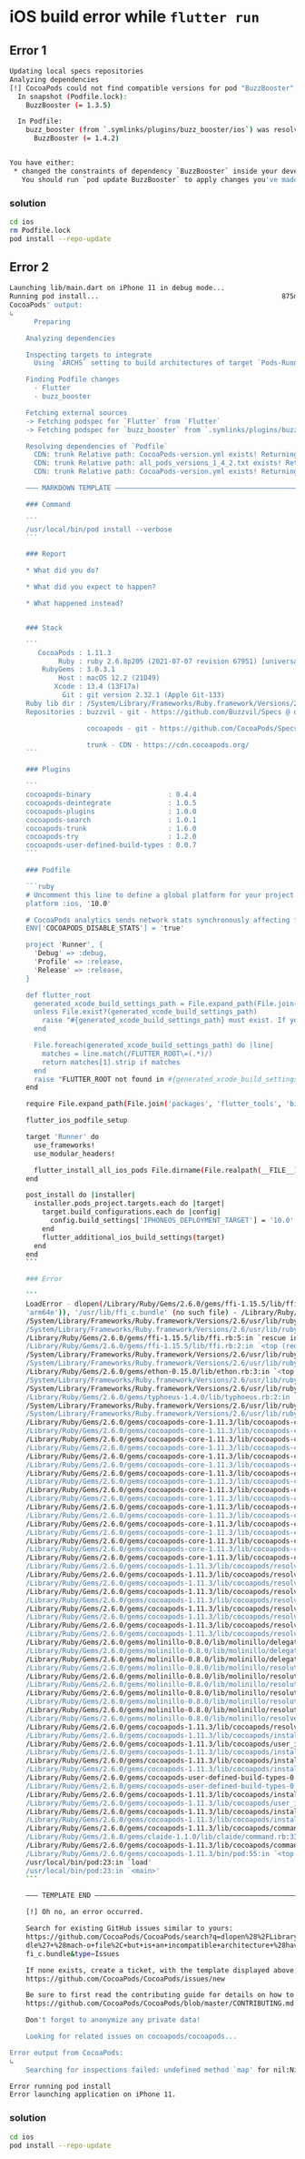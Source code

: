 # iOS build error while `flutter run` 

## Error 1
```sh
Updating local specs repositories
Analyzing dependencies
[!] CocoaPods could not find compatible versions for pod "BuzzBooster":
  In snapshot (Podfile.lock):
    BuzzBooster (= 1.3.5)

  In Podfile:
    buzz_booster (from `.symlinks/plugins/buzz_booster/ios`) was resolved to 0.0.5, which depends on
      BuzzBooster (= 1.4.2)


You have either:
 * changed the constraints of dependency `BuzzBooster` inside your development pod `buzz_booster`.
   You should run `pod update BuzzBooster` to apply changes you've made.
```

### solution
```sh
cd ios
rm Podfile.lock
pod install --repo-update
```


## Error 2
```sh
Launching lib/main.dart on iPhone 11 in debug mode...
Running pod install...                                             875ms
CocoaPods' output:
↳
      Preparing

    Analyzing dependencies

    Inspecting targets to integrate
      Using `ARCHS` setting to build architectures of target `Pods-Runner`: (``)

    Finding Podfile changes
      - Flutter
      - buzz_booster

    Fetching external sources
    -> Fetching podspec for `Flutter` from `Flutter`
    -> Fetching podspec for `buzz_booster` from `.symlinks/plugins/buzz_booster/ios`

    Resolving dependencies of `Podfile`
      CDN: trunk Relative path: CocoaPods-version.yml exists! Returning local because checking is only performed in repo update
      CDN: trunk Relative path: all_pods_versions_1_4_2.txt exists! Returning local because checking is only performed in repo update
      CDN: trunk Relative path: CocoaPods-version.yml exists! Returning local because checking is only performed in repo update

    ――― MARKDOWN TEMPLATE ―――――――――――――――――――――――――――――――――――――――――――――――――――――――――――

    ### Command

    ```
    /usr/local/bin/pod install --verbose
    ```

    ### Report

    * What did you do?

    * What did you expect to happen?

    * What happened instead?


    ### Stack

    ```
       CocoaPods : 1.11.3
            Ruby : ruby 2.6.8p205 (2021-07-07 revision 67951) [universal.arm64e-darwin21]
        RubyGems : 3.0.3.1
            Host : macOS 12.2 (21D49)
           Xcode : 13.4 (13F17a)
             Git : git version 2.32.1 (Apple Git-133)
    Ruby lib dir : /System/Library/Frameworks/Ruby.framework/Versions/2.6/usr/lib
    Repositories : buzzvil - git - https://github.com/Buzzvil/Specs @ d85325390353c13a58ea00991dd407f3daf6fc29

                   cocoapods - git - https://github.com/CocoaPods/Specs.git @ 2258d29027dae25fa162790e2c3f2903642422c1

                   trunk - CDN - https://cdn.cocoapods.org/
    ```

    ### Plugins

    ```
    cocoapods-binary                   : 0.4.4
    cocoapods-deintegrate              : 1.0.5
    cocoapods-plugins                  : 1.0.0
    cocoapods-search                   : 1.0.1
    cocoapods-trunk                    : 1.6.0
    cocoapods-try                      : 1.2.0
    cocoapods-user-defined-build-types : 0.0.7
    ```

    ### Podfile

    ```ruby
    # Uncomment this line to define a global platform for your project
    platform :ios, '10.0'

    # CocoaPods analytics sends network stats synchronously affecting flutter build latency.
    ENV['COCOAPODS_DISABLE_STATS'] = 'true'

    project 'Runner', {
      'Debug' => :debug,
      'Profile' => :release,
      'Release' => :release,
    }

    def flutter_root
      generated_xcode_build_settings_path = File.expand_path(File.join('..', 'Flutter', 'Generated.xcconfig'), __FILE__)
      unless File.exist?(generated_xcode_build_settings_path)
        raise "#{generated_xcode_build_settings_path} must exist. If you're running pod install manually, make sure flutter pub get is executed first"
      end

      File.foreach(generated_xcode_build_settings_path) do |line|
        matches = line.match(/FLUTTER_ROOT\=(.*)/)
        return matches[1].strip if matches
      end
      raise "FLUTTER_ROOT not found in #{generated_xcode_build_settings_path}. Try deleting Generated.xcconfig, then run flutter pub get"
    end

    require File.expand_path(File.join('packages', 'flutter_tools', 'bin', 'podhelper'), flutter_root)

    flutter_ios_podfile_setup

    target 'Runner' do
      use_frameworks!
      use_modular_headers!

      flutter_install_all_ios_pods File.dirname(File.realpath(__FILE__))
    end

    post_install do |installer|
      installer.pods_project.targets.each do |target|
        target.build_configurations.each do |config|
          config.build_settings['IPHONEOS_DEPLOYMENT_TARGET'] = '10.0'
        end
        flutter_additional_ios_build_settings(target)
      end
    end
    ```

    ### Error

    ```
    LoadError - dlopen(/Library/Ruby/Gems/2.6.0/gems/ffi-1.15.5/lib/ffi_c.bundle, 0x0009): tried: '/Library/Ruby/Gems/2.6.0/gems/ffi-1.15.5/lib/ffi_c.bundle' (mach-o file, but is an incompatible architecture (have 'x86_64', need
    'arm64e')), '/usr/lib/ffi_c.bundle' (no such file) - /Library/Ruby/Gems/2.6.0/gems/ffi-1.15.5/lib/ffi_c.bundle
    /System/Library/Frameworks/Ruby.framework/Versions/2.6/usr/lib/ruby/2.6.0/rubygems/core_ext/kernel_require.rb:54:in `require'
    /System/Library/Frameworks/Ruby.framework/Versions/2.6/usr/lib/ruby/2.6.0/rubygems/core_ext/kernel_require.rb:54:in `require'
    /Library/Ruby/Gems/2.6.0/gems/ffi-1.15.5/lib/ffi.rb:5:in `rescue in <top (required)>'
    /Library/Ruby/Gems/2.6.0/gems/ffi-1.15.5/lib/ffi.rb:2:in `<top (required)>'
    /System/Library/Frameworks/Ruby.framework/Versions/2.6/usr/lib/ruby/2.6.0/rubygems/core_ext/kernel_require.rb:54:in `require'
    /System/Library/Frameworks/Ruby.framework/Versions/2.6/usr/lib/ruby/2.6.0/rubygems/core_ext/kernel_require.rb:54:in `require'
    /Library/Ruby/Gems/2.6.0/gems/ethon-0.15.0/lib/ethon.rb:3:in `<top (required)>'
    /System/Library/Frameworks/Ruby.framework/Versions/2.6/usr/lib/ruby/2.6.0/rubygems/core_ext/kernel_require.rb:54:in `require'
    /System/Library/Frameworks/Ruby.framework/Versions/2.6/usr/lib/ruby/2.6.0/rubygems/core_ext/kernel_require.rb:54:in `require'
    /Library/Ruby/Gems/2.6.0/gems/typhoeus-1.4.0/lib/typhoeus.rb:2:in `<top (required)>'
    /System/Library/Frameworks/Ruby.framework/Versions/2.6/usr/lib/ruby/2.6.0/rubygems/core_ext/kernel_require.rb:54:in `require'
    /System/Library/Frameworks/Ruby.framework/Versions/2.6/usr/lib/ruby/2.6.0/rubygems/core_ext/kernel_require.rb:54:in `require'
    /Library/Ruby/Gems/2.6.0/gems/cocoapods-core-1.11.3/lib/cocoapods-core/cdn_source.rb:440:in `download_typhoeus_impl_async'
    /Library/Ruby/Gems/2.6.0/gems/cocoapods-core-1.11.3/lib/cocoapods-core/cdn_source.rb:372:in `download_and_save_with_retries_async'
    /Library/Ruby/Gems/2.6.0/gems/cocoapods-core-1.11.3/lib/cocoapods-core/cdn_source.rb:365:in `download_file_async'
    /Library/Ruby/Gems/2.6.0/gems/cocoapods-core-1.11.3/lib/cocoapods-core/cdn_source.rb:131:in `block (2 levels) in versions'
    /Library/Ruby/Gems/2.6.0/gems/cocoapods-core-1.11.3/lib/cocoapods-core/cdn_source.rb:124:in `map'
    /Library/Ruby/Gems/2.6.0/gems/cocoapods-core-1.11.3/lib/cocoapods-core/cdn_source.rb:124:in `block in versions'
    /Library/Ruby/Gems/2.6.0/gems/cocoapods-core-1.11.3/lib/cocoapods-core/cdn_source.rb:479:in `concurrent_requests_catching_errors'
    /Library/Ruby/Gems/2.6.0/gems/cocoapods-core-1.11.3/lib/cocoapods-core/cdn_source.rb:121:in `versions'
    /Library/Ruby/Gems/2.6.0/gems/cocoapods-core-1.11.3/lib/cocoapods-core/specification/set.rb:99:in `block in versions_by_source'
    /Library/Ruby/Gems/2.6.0/gems/cocoapods-core-1.11.3/lib/cocoapods-core/specification/set.rb:98:in `each'
    /Library/Ruby/Gems/2.6.0/gems/cocoapods-core-1.11.3/lib/cocoapods-core/specification/set.rb:98:in `each_with_object'
    /Library/Ruby/Gems/2.6.0/gems/cocoapods-core-1.11.3/lib/cocoapods-core/specification/set.rb:98:in `versions_by_source'
    /Library/Ruby/Gems/2.6.0/gems/cocoapods-core-1.11.3/lib/cocoapods-core/specification/set.rb:56:in `specification_name'
    /Library/Ruby/Gems/2.6.0/gems/cocoapods-core-1.11.3/lib/cocoapods-core/cdn_source.rb:216:in `search'
    /Library/Ruby/Gems/2.6.0/gems/cocoapods-core-1.11.3/lib/cocoapods-core/source/aggregate.rb:83:in `block in search'
    /Library/Ruby/Gems/2.6.0/gems/cocoapods-core-1.11.3/lib/cocoapods-core/source/aggregate.rb:83:in `select'
    /Library/Ruby/Gems/2.6.0/gems/cocoapods-core-1.11.3/lib/cocoapods-core/source/aggregate.rb:83:in `search'
    /Library/Ruby/Gems/2.6.0/gems/cocoapods-1.11.3/lib/cocoapods/resolver.rb:416:in `create_set_from_sources'
    /Library/Ruby/Gems/2.6.0/gems/cocoapods-1.11.3/lib/cocoapods/resolver.rb:385:in `find_cached_set'
    /Library/Ruby/Gems/2.6.0/gems/cocoapods-1.11.3/lib/cocoapods/resolver.rb:360:in `specifications_for_dependency'
    /Library/Ruby/Gems/2.6.0/gems/cocoapods-1.11.3/lib/cocoapods/resolver.rb:165:in `search_for'
    /Library/Ruby/Gems/2.6.0/gems/cocoapods-1.11.3/lib/cocoapods/resolver.rb:274:in `block in sort_dependencies'
    /Library/Ruby/Gems/2.6.0/gems/cocoapods-1.11.3/lib/cocoapods/resolver.rb:267:in `each'
    /Library/Ruby/Gems/2.6.0/gems/cocoapods-1.11.3/lib/cocoapods/resolver.rb:267:in `sort_by'
    /Library/Ruby/Gems/2.6.0/gems/cocoapods-1.11.3/lib/cocoapods/resolver.rb:267:in `sort_by!'
    /Library/Ruby/Gems/2.6.0/gems/cocoapods-1.11.3/lib/cocoapods/resolver.rb:267:in `sort_dependencies'
    /Library/Ruby/Gems/2.6.0/gems/molinillo-0.8.0/lib/molinillo/delegates/specification_provider.rb:60:in `block in sort_dependencies'
    /Library/Ruby/Gems/2.6.0/gems/molinillo-0.8.0/lib/molinillo/delegates/specification_provider.rb:77:in `with_no_such_dependency_error_handling'
    /Library/Ruby/Gems/2.6.0/gems/molinillo-0.8.0/lib/molinillo/delegates/specification_provider.rb:59:in `sort_dependencies'
    /Library/Ruby/Gems/2.6.0/gems/molinillo-0.8.0/lib/molinillo/resolution.rb:754:in `push_state_for_requirements'
    /Library/Ruby/Gems/2.6.0/gems/molinillo-0.8.0/lib/molinillo/resolution.rb:744:in `require_nested_dependencies_for'
    /Library/Ruby/Gems/2.6.0/gems/molinillo-0.8.0/lib/molinillo/resolution.rb:727:in `activate_new_spec'
    /Library/Ruby/Gems/2.6.0/gems/molinillo-0.8.0/lib/molinillo/resolution.rb:684:in `attempt_to_activate'
    /Library/Ruby/Gems/2.6.0/gems/molinillo-0.8.0/lib/molinillo/resolution.rb:254:in `process_topmost_state'
    /Library/Ruby/Gems/2.6.0/gems/molinillo-0.8.0/lib/molinillo/resolution.rb:182:in `resolve'
    /Library/Ruby/Gems/2.6.0/gems/molinillo-0.8.0/lib/molinillo/resolver.rb:43:in `resolve'
    /Library/Ruby/Gems/2.6.0/gems/cocoapods-1.11.3/lib/cocoapods/resolver.rb:94:in `resolve'
    /Library/Ruby/Gems/2.6.0/gems/cocoapods-1.11.3/lib/cocoapods/installer/analyzer.rb:1078:in `block in resolve_dependencies'
    /Library/Ruby/Gems/2.6.0/gems/cocoapods-1.11.3/lib/cocoapods/user_interface.rb:64:in `section'
    /Library/Ruby/Gems/2.6.0/gems/cocoapods-1.11.3/lib/cocoapods/installer/analyzer.rb:1076:in `resolve_dependencies'
    /Library/Ruby/Gems/2.6.0/gems/cocoapods-1.11.3/lib/cocoapods/installer/analyzer.rb:124:in `analyze'
    /Library/Ruby/Gems/2.6.0/gems/cocoapods-1.11.3/lib/cocoapods/installer.rb:416:in `analyze'
    /Library/Ruby/Gems/2.6.0/gems/cocoapods-user-defined-build-types-0.0.7/lib/cocoapods-user-defined-build-types/private_api_hooks.rb:94:in `call'
    /Library/Ruby/Gems/2.6.0/gems/cocoapods-user-defined-build-types-0.0.7/lib/cocoapods-user-defined-build-types/private_api_hooks.rb:94:in `block in <class:Installer>'
    /Library/Ruby/Gems/2.6.0/gems/cocoapods-1.11.3/lib/cocoapods/installer.rb:241:in `block in resolve_dependencies'
    /Library/Ruby/Gems/2.6.0/gems/cocoapods-1.11.3/lib/cocoapods/user_interface.rb:64:in `section'
    /Library/Ruby/Gems/2.6.0/gems/cocoapods-1.11.3/lib/cocoapods/installer.rb:240:in `resolve_dependencies'
    /Library/Ruby/Gems/2.6.0/gems/cocoapods-1.11.3/lib/cocoapods/installer.rb:161:in `install!'
    /Library/Ruby/Gems/2.6.0/gems/cocoapods-1.11.3/lib/cocoapods/command/install.rb:52:in `run'
    /Library/Ruby/Gems/2.6.0/gems/claide-1.1.0/lib/claide/command.rb:334:in `run'
    /Library/Ruby/Gems/2.6.0/gems/cocoapods-1.11.3/lib/cocoapods/command.rb:52:in `run'
    /Library/Ruby/Gems/2.6.0/gems/cocoapods-1.11.3/bin/pod:55:in `<top (required)>'
    /usr/local/bin/pod:23:in `load'
    /usr/local/bin/pod:23:in `<main>'
    ```

    ――― TEMPLATE END ――――――――――――――――――――――――――――――――――――――――――――――――――――――――――――――――

    [!] Oh no, an error occurred.

    Search for existing GitHub issues similar to yours:
    https://github.com/CocoaPods/CocoaPods/search?q=dlopen%28%2FLibrary%2FRuby%2FGems%2F2.6.0%2Fgems%2Fffi-1.15.5%2Flib%2Fffi_c.bundle%2C+0x0009%29%3A+tried%3A+%27%2FLibrary%2FRuby%2FGems%2F2.6.0%2Fgems%2Fffi-1.15.5%2Flib%2Fffi_c.bun
    dle%27+%28mach-o+file%2C+but+is+an+incompatible+architecture+%28have+%27x86_64%27%2C+need+%27arm64e%27%29%29%2C+%27%2Fusr%2Flib%2Fffi_c.bundle%27+%28no+such+file%29+-+%2FLibrary%2FRuby%2FGems%2F2.6.0%2Fgems%2Fffi-1.15.5%2Flib%2Ff
    fi_c.bundle&type=Issues

    If none exists, create a ticket, with the template displayed above, on:
    https://github.com/CocoaPods/CocoaPods/issues/new

    Be sure to first read the contributing guide for details on how to properly submit a ticket:
    https://github.com/CocoaPods/CocoaPods/blob/master/CONTRIBUTING.md

    Don't forget to anonymize any private data!

    Looking for related issues on cocoapods/cocoapods...

Error output from CocoaPods:
↳
    Searching for inspections failed: undefined method `map' for nil:NilClass

Error running pod install
Error launching application on iPhone 11.
```

### solution
```sh
cd ios
pod install --repo-update
```
